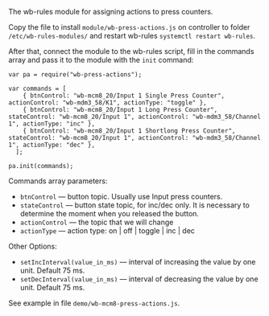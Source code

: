 The wb-rules module for assigning actions to press counters.

Copy the file to install `module/wb-press-actions.js` on controller to folder `/etc/wb-rules-modules/` and restart wb-rules `systemctl restart wb-rules`.

After that, connect the module to the wb-rules script, fill in the commands array and pass it to the module with the `init` command:
```
var pa = require("wb-press-actions"); 

var commands = [
    { btnControl: "wb-mcm8_20/Input 1 Single Press Counter", actionControl: "wb-mdm3_58/K1", actionType: "toggle" },    
    { btnControl: "wb-mcm8_20/Input 1 Long Press Counter", stateControl: "wb-mcm8_20/Input 1", actionControl: "wb-mdm3_58/Channel 1", actionType: "inc" },
    { btnControl: "wb-mcm8_20/Input 1 Shortlong Press Counter", stateControl: "wb-mcm8_20/Input 1", actionControl: "wb-mdm3_58/Channel 1", actionType: "dec" },
  ];

pa.init(commands);
```
Commands array parameters:
- `btnControl` — button topic. Usually use Input press counters.
- `stateControl` — button state topic, for inc/dec only. It is necessary to determine the moment when you released the button.
- `actionControl` — the topic that we will change
- `actionType` — action type: on | off | toggle | inc | dec

Other Options:
- `setIncInterval(value_in_ms)` — interval of increasing the value by one unit. Default 75 ms.
- `setDecInterval(value_in_ms)` — interval of decreasing the value by one unit. Default 75 ms.

See example in file `demo/wb-mcm8-press-actions.js`.